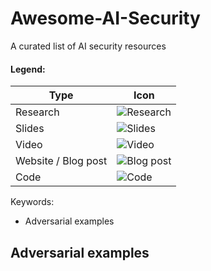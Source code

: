# Awesome-AI-Security
A curated list of AI security resources

#### Legend:
|Type| Icon|
|---|---|
| Research  | ![Research](https://cdn4.iconfinder.com/data/icons/48-bubbles/48/12.File-32.png "Research")  |
| Slides  | ![Slides](https://cdn3.iconfinder.com/data/icons/tango-icon-library/48/x-office-presentation-32.png)  |
| Video | ![Video](https://cdn2.iconfinder.com/data/icons/snipicons/500/video-32.png)  |
| Website / Blog post  | ![Blog post](https://cdn3.iconfinder.com/data/icons/tango-icon-library/48/internet-web-browser-32.png)  |
| Code  | ![Code](https://cdn2.iconfinder.com/data/icons/snipicons/500/application-code-32.png)  |

Keywords:
- Adversarial examples

## Adversarial examples
